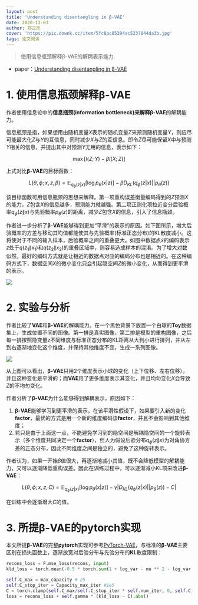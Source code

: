 ```yaml
---
layout: post
title: 'Understanding disentangling in β-VAE'
date: 2020-12-03
author: 郑之杰
cover: 'https://pic.downk.cc/item/5fc8ac85394ac5237844da3b.jpg'
tags: 论文阅读
---
```


> 使用信息瓶颈解释β-VAE的解耦表示能力.

- paper：[Understanding disentangling in β-VAE](https://arxiv.org/abs/1804.03599)

# 1. 使用信息瓶颈解释β-VAE

作者使用信息论中的**信息瓶颈(information bottleneck)**来解释**β-VAE**的解耦能力。

信息瓶颈是指，如果想用由随机变量$X$表示的随机变量$Z$来预测随机变量$Y$，则应尽可能最大化$Z$与$Y$的互信息，同时减少$X$与$Z$的互信息。即令$Z$尽可能保留$X$中与预测$Y$相关的信息，并提出其中对预测$Y$无用的信息，表示如下：

$$ \mathop{\max} [I(Z;Y)- \beta I(X;Z)] $$

上式对比**β-VAE**的目标函数：

$$ L(\theta,\phi; x,z, \beta) = \mathbb{E}_{q_{\phi}(z|x)} [\log p_{\theta}(x | z)] - \beta D_{KL}(q_{\phi}(z|x)||p_{\theta}(z)) $$

该目标函数可用信息瓶颈的思想来解释。第一项重构误差衡量编码得到的$Z$预测$X$的能力，$Z$包含$X$的信息越多，预测能力就越强。第二项正则化项拉近变分后验概率$q_{\phi}(z\|x)$与先验概率$p_{\theta}(z)$的距离，减少$Z$包含$X$的信息，引入了信息瓶颈。

作者进一步分析了**β-VAE**能够得到更加“平滑”的表示的原因。如下图所示，增大后验概率的方差与移动其均值都能使其与先验概率(标准正态分布)的KL散度减小。这将使对于不同的输入样本，后验概率之间的重叠更大。如图中数据点$\tilde{x}$的编码表示$z$处于$q(z_1\|x_1)$和$q(z_2\|x_2)$的重叠区域中，则容易造成样本的混淆。为了增大对数似然，最好的编码方式就是让相近的数据点对应的编码分布也是相近的。在这种编码方式下，数据空间$X$的微小变化只会引起隐空间$Z$的微小变化，从而得到更平滑的表示。

![](https://pic.imgdb.cn/item/62834cba09475431298b9253.jpg)

# 2. 实验与分析

作者比较了**VAE**和**β-VAE**的解耦能力。在一个黑色背景下放置一个白球的**Toy**数据集上，生成位置不同的图像。第一排是真实图像，第二排是模型的重构图像，之后每一排按照隐变量$z$不同维度与标准正态分布的KL距离从大到小进行排列，并从左到右逐渐地变化这个维度，并保持其他维度不变，生成一系列图像。

![](https://pic.downk.cc/item/5fc9d8e0394ac52378ffa3ce.jpg)

从上图可以看出，**β-VAE**只用$2$个维度表示小球的变化（上下位移、左右位移），并且这种变化是平滑的；而**VAE**用了更多维度表示其变化，并且均匀变化$X$会导致$Z$的不均匀变化。

作者分析了**β-VAE**为什么能够得到解耦表示，原因如下：
1. **β-VAE**能够学习到更平滑的表示，在该平滑性假设下，如果要引入新的变化**factor**，最优的方式是用一个新的维度编码该**factor**，并且不会影响到其他维度；
2. 若只是由于上面这一点，不能避免学习到的隐空间是解耦隐空间的一个旋转表示（多个维度共同决定一个**factor**），但人为假设后验分布$q_{\phi}(z\|x)$为对角协方差的正态分布，因此不同维度之间是独立的，避免了这种旋转表示。

作者认为，如果一开始$\beta$值很大，再逐渐地减小其值，既不会降低模型的解耦能力，又可以逐渐降低重构误差。因此在训练过程中，可以逐渐减小KL项来改进**β-VAE**：

$$ L(\theta,\phi; x,z, C) = \mathbb{E}_{q_{\phi}(z|x)} [\log p_{\theta}(x | z)] - \gamma | D_{KL}(q_{\phi}(z|x)||p_{\theta}(z)) - C| $$

在训练中会逐渐增大$C$的值。

# 3. 所提β-VAE的pytorch实现

本文所提**β-VAE**的完整**pytorch**实现可参考[PyTorch-VAE](https://github.com/AntixK/PyTorch-VAE/blob/master/models/beta_vae.py)，与标准的**β-VAE**主要区别在损失函数上，逐渐放宽对后验分布与先验分布的**KL**散度限制：

```python
recons_loss = F.mse_loss(recons, input)
kld_loss = torch.mean(-0.5 * torch.sum(1 + log_var - mu ** 2 - log_var.exp(), dim = 1), dim = 0)

self.C_max = max_capacity # 25
self.C_stop_iter = Capacity_max_iter #1e5
C = torch.clamp(self.C_max/self.C_stop_iter * self.num_iter, 0, self.C_max)
loss = recons_loss + self.gamma * (kld_loss - C).abs()
```